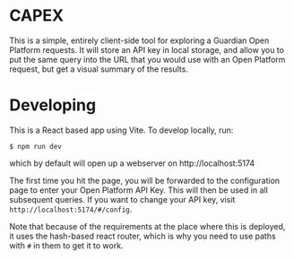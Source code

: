 # CAPEX

This is a simple, entirely client-side tool for exploring a Guardian
Open Platform requests. It will store an API key in local storage, and
allow you to put the same query into the URL that you would use with
an Open Platform request, but get a visual summary of the results.

# Developing

This is a React based app using Vite. To develop locally, run:

```
$ npm run dev
```

which by default will open up a webserver on http://localhost:5174

The first time you hit the page, you will be forwarded to the
configuration page to enter your Open Platform API Key. This will then
be used in all subsequent queries. If you want to change your API key,
visit `http://localhost:5174/#/config`.

Note that because of the requirements at the place where this is
deployed, it uses the hash-based react router, which is why you need
to use paths with `#` in them to get it to work.
